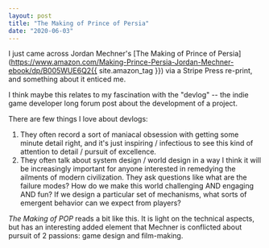 ```yaml
---
layout: post
title: "The Making of Prince of Persia"
date: "2020-06-03"
---
```


I just came across Jordan Mechner's [The Making of Prince of Persia](https://www.amazon.com/Making-Prince-Persia-Jordan-Mechner-ebook/dp/B005WUE6Q2{{ site.amazon_tag }}) via a Stripe Press re-print, and something about it enticed me.

I think maybe this relates to my fascination with the "devlog"
-- the indie game developer long forum post about the development
of a project.

There are few things I love about devlogs:

1. They often record a sort of maniacal obsession with getting some minute detail right, and it's just inspiring / infectious to see this kind of attention to detail / pursuit of excellence.
2. They often talk about system design / world design in a way I think it will be increasingly important for anyone interested in remedying the ailments of modern civilization. They ask questions like what are the failure modes? How do we make this world challenging AND engaging AND fun? If we design a particular set of mechanisms, what sorts of emergent behavior can we expect from players?

*The Making of POP* reads a bit like this. It is light on the technical aspects, but has an interesting added element that Mechner is conflicted about pursuit of 2 passions: game design and film-making.